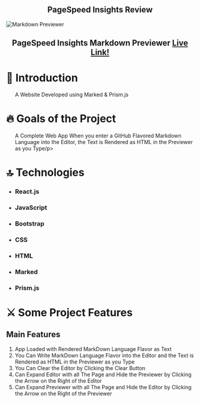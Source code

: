 
<h2 align='center'>PageSpeed Insights Review</h2>
<img alt='Markdown Previewer' src='https://github.com/Mostafa-Ali-A/Markdown-Previewer/assets/72570901/20fd34c8-f101-4426-a8b9-bd3da236d571'></img>
<h2>
  <p align='center'>PageSpeed Insights Markdown Previewer 
<a href='https://pagespeed.web.dev/analysis/https-mostafa-ali-a-github-io-Markdown-Previewer/umlg2v0gsu?form_factor=mobile'>Live Link!</a>
    </p>
</h2>
<h1>
📝 Introduction
  </h1>
  <ul>
  <p>A Website Developed using Marked & Prism.js</p>
    </ul>
  <h1>
🔥 Goals of the Project
  </h1>
  <ul>
  <p>
   A Complete Web App When you enter a GitHub Flavored Markdown Language into the Editor, the Text is Rendered as HTML in the Previewer as you Type/p>
    </ul>
  <h1>
🔝 Technologies
  </h1>
  <ul>
    <li>
  <h3>React.js</h3>
   </li>
   <li>
  <h3>JavaScript</h3>
   </li>
   <li>
  <h3>Bootstrap</h3>
   </li>
   <li>
  <h3>CSS</h3>
   </li>
   <li>
  <h3>HTML</h3>
   </li>
   <li>
  <h3>Marked</h3>
   </li>
   <li>
  <h3>Prism.js</h3>
   </li>
  </ul>
<h1>
 ⚔️ Some Project Features
</h1>
<h2>Main Features</h2>
<ol>
 <li>App Loaded with Rendered MarkDown Language Flavor as Text</li>
 <li>You Can Write MarkDown Language Flavor into the Editor and the Text is Rendered as HTML in the Previewer as you Type</li>
 <li>You Can Clear the Editor by Clicking the Clear Button</li>
 <li>Can Expand Editor with all The Page and Hide the Previewer by Clicking the Arrow on the Right of the Editor</li>
 <li>Can Expand Previewer with all The Page and Hide the Editor by Clicking the Arrow on the Right of the Previewer</li>
</ol>
